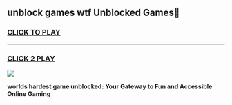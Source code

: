 
## unblock games wtf Unblocked Games👋
<h3>
<a href="https://premium.freeplayer.one?title=unblock_games_wtf&ref=16F">CLICK TO PLAY</a></h3>
<hr>

<h3>
<a href="https://premium.freeplayer.one?title=unblock_games_wtf&ref=16F">CLICK 2 PLAY</a>
  
</h3>

<a href="https://premium.freeplayer.one?title=unblock_games_wtf&ref=16F/"><img src="https://clearcache.store/games.png"></a>


**worlds hardest game unblocked: Your Gateway to Fun and Accessible Online Gaming**
